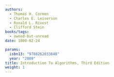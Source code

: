 ```yaml
---
authors:
  - Thomas H. Cormen
  - Charles E. Leiserson
  - Ronald L. Rivest
  - Clifford Stein
books/tags:
  - owned-but-unread
date: 1800-02-24

params:
  isbn13: "9780262033848"
  year: "2009"
title: Introduction To Algorithms, Third Edition
weight: 1
---
```


<!--more-->
